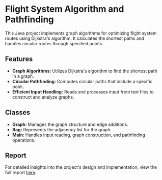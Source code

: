 # Flight System Algorithm and Pathfinding

This Java project implements graph algorithms for optimizing flight system routes using Dijkstra's algorithm. It calculates the shortest paths and handles circular routes through specified points.

## Features

- **Graph Algorithms:** Utilizes Dijkstra's algorithm to find the shortest path in a graph.
- **Circular Pathfinding:** Computes circular paths that include a specific point.
- **Efficient Input Handling:** Reads and processes input from text files to construct and analyze graphs.

## Classes

- **Graph:** Manages the graph structure and edge additions.
- **Bag:** Represents the adjacency list for the graph.
- **Main:** Handles input reading, graph construction, and pathfinding operations.

## Report

For detailed insights into the project's design and implementation, view the full report [here](project_report.pdf).

